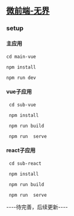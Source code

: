## [微前端-无界](https://wujie-micro.github.io/doc/guide/)

### setup
#### 主应用
```
cd main-vue

npm install

npm run dev

```

#### vue子应用
```
 cd sub-vue

 npm install

 npm run build

 npm run  serve

```

#### react子应用
```
 cd sub-react

 npm install

 npm run build

 npm run  serve

```

----待完善，后续更新----

